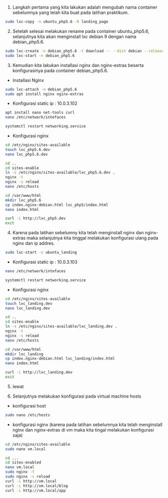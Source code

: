 1. Langkah pertama yang kita lakukan adalah mengubah nama container sebelumnya yang telah kita buat pada latihan praktikum.  
```bash
sudo lxc-copy -n ubuntu_php5.6 -R landing_page
```
2. Setelah selesai melakukan rename pada container ubuntu_php5.6, selanjutnya kita akan menginstall lxc debian 9 dengan nama debian_php5.6. 
```bash
sudo lxc-create -n debian_php5.6 -t download -- --dist debian --release stretch --arch amd64 --force-cache --no-validate --server images.linuxcontainers.org
sudo lxc-start -n debian_php5.6
```

3. Kemudian kita lakukan installasi nginx dan nginx-extras beserta konfigurasinya pada container debian_php5.6.

  - Installasi Nginx
```bash
sudo lxc-attach -n debian_php5.6
sudo apt install nginx nginx-extras
```

  - Konfigurasi static ip : 10.0.3.102
```bash
apt install nano net-tools curl
nano /etc/network/intefaces
```

```bash
systemctl restart networking.service
```

  - Konfigurasi nginx
```bash
cd /etc/nginx/sites-available
touch lxc_php5.6.dev
nano lxc_php5.6.dev
```

```bash
cd ..
cd sites-enable
ln -s /etc/nginx/sites-available/lxc_php5.6.dev .
nginx -t
nginx -s reload
nano /etc/hosts
```

```bash
cd /var/www/html
mkdir lxc_php5.6
cp index.nginx-debian.html lxc_php5/index.html
nano index.html
```

```bash
curl -i http://lxc_php5.dev 
exit
```

4. Karena pada latihan sebelumny kita telah menginstall nginx dan nginx-extras maka selanjutnya kita tinggal melakukan konfigurasi ulang pada nginx dan ip addres.
```bash
sudo lxc-start -n ubuntu_landing
```

  - Konfigurasi static ip : 10.0.3.103
```bash
nano /etc/network/intefaces
```

```bash
systemctl restart networking.service
```

  - Konfigurasi nginx
```bash
cd /etc/nginx/sites-available
touch lxc_landing.dev
nano lxc_landing.dev
```

```bash
cd ..
cd sites-enable
ln -s /etc/nginx/sites-available/lxc_landing.dev .
nginx -t
nginx -s reload
nano /etc/hosts
```

```bash
cd /var/www/html
mkdir lxc_landing
cp index.nginx-debian.html lxc_landing/index.html
nano index.html
```

```bash
curl -i http://lxc_landing.dev 
exit
```

5. lewat

6. Selanjutnya melakukan konfigurasi pada virtual machine hosts
  - konfigurasi host
```bash
sudo nano /etc/hosts
```
  - konfigurasi nginx (karena pada latihan sebelumnya kita telah menginstall nginx dan nginx-extras di vm maka kita tingal melakukan konfigurasi saja)
```bash
cd /etc/nginx/sites-available
sudo nano vm.local
```
```bash
cd ...
cd sites-enabled
nano vm.local 
sudo nginx -t
sudo nginx -s reload
curl -i http://vm.local
curl -i http://vm.local/blog
curl -i http://vm.local/app

```

